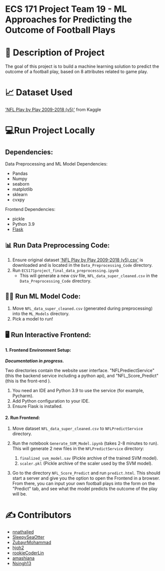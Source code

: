 # ECS 171 Project Team 19 - ML Approaches for Predicting the Outcome of Football Plays

# 🏈 Description of Project

The goal of this project is to build a machine learning solution to predict the outcome of a football play, based on 8 attributes related to game play.

# 📈 Dataset Used

['NFL Play by Play 2009-2018 (v5)'](https://www.kaggle.com/datasets/maxhorowitz/nflplaybyplay2009to2016) from Kaggle

# 💻Run Project Locally

## Dependencies: 
Data Preprocessing and ML Model Dependencies:

- Pandas
- Numpy
- seaborn
- matplotlib
- sklearn
- cvxpy

Frontend Dependencies:

- pickle
- Python 3.9
- [Flask](https://phoenixnap.com/kb/install-flask)



## 📊 Run Data Preprocessing Code: 

1.  Ensure original dataset ['NFL Play by Play 2009-2018 (v5).csv'](https://www.kaggle.com/datasets/maxhorowitz/nflplaybyplay2009to2016) is downloaded and is located in  the ```Data_Preprocessing_Code``` directory.
2. Run ```ECS171project_final_data_preprocessing.ipynb```
   - This will generate a new csv file, ```NFL_data_super_cleaned.csv``` in the ```Data_Preprocessing_Code``` directory.

## 🧑‍💻 Run ML Model Code: 
1. Move ```NFL_data_super_cleaned.csv``` (generated during preprocessing) into the ```ML_Models``` directory.
2. Pick a model to run!


## 🖥️ Run Interactive Frontend:

#### 1. Frontend Environment Setup:
***Documentation in progress.***

Two directories contain the website user interface. "NFLPrediectService"(this the backend service including a python api), and "NFL_Score_Predict" (this is the front-end ).

1. You need an IDE and Python 3.9 to use the service (for example, Pycharm).
2. Add Python configuration to your IDE.
3. Ensure Flask is installed.

#### 2. Run Frontend:

1. Move dataset ```NFL_data_super_cleaned.csv``` to ```NFLPredictService``` directory.
2. Run the notebook ```Generate_SVM_Model.ipynb``` (takes 2-8 minutes to run).
   This will generate 2 new files in the  ```NFLPredictService``` directory: 
   1. ```finalized_svm_model.sav``` (Pickle archive of the trained SVM model).
   2. ```scaler.pkl``` (Pickle archive of the scaler used by the SVM model).

3. Go to the directory ```NFL_Score_Predict``` and run ```predict.html```.
   This should start a server and give you the option to open the Frontend in a browser. From there, you can input your own football plays into the form on the "Predict" tab, and see what the model predicts the outcome of the play will be.


<!-- Noelle:
* upload 2 binary files (SVM model saved using pickle and Scaler saved using pickle)
* update TrainModel.py code in github
* NO svm code hould be in the NFLPredictService Directory
* Dataset (super) DOES need to be in directory for one hot encoding purposes.  -->

# ✍️ Contributors

* [nnathalied](https://github.com/nnathalied)
* [SleepySeaOtter](SleepySeaOtter)
* [ZubayrMohammad](https://github.com/ZubayrMohammad)
* [hjoh2](https://github.com/hjoh2)
* [rookieCoderLin](https://github.com/rookieCoderLin)
* [amashiana](https://github.com/amashiana)
* [Nsingh13](https://github.com/Nsingh13)

